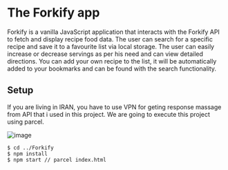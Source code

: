 # The Forkify app

Forkify is a vanilla JavaScript application that interacts with the Forkify API to fetch and display recipe food data. The user can search for a specific recipe and save it to a favourite list via local storage. The user can easily increase or decrease servings as per his need and can view detailed directions. You can add your own recipe to the list, it will be automatically added to your bookmarks and can be found with the search functionality.

## Setup

If you are living in IRAN, you have to use VPN for geting response massage from API that i used in this project.
We are going to execute this project using parcel.

![image](https://user-images.githubusercontent.com/97041347/171200719-c58f2756-a7dc-45c6-82c2-062ca2382711.png)

```
$ cd ../Forkify
$ npm install
$ npm start // parcel index.html
```
